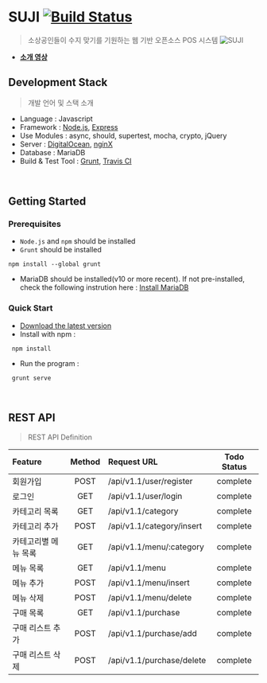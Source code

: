 

# SUJI [![Build Status](https://travis-ci.org/naver-d2-suji/suji.svg)](https://travis-ci.org/naver-d2-suji/suji)
> 소상공인들이 수지 맞기를 기원하는 웹 기반 오픈소스 POS 시스템
![SUJI](https://cloud.githubusercontent.com/assets/7614353/12139794/1329ce44-b4a6-11e5-90a2-dd51d039e01d.png)
- [**소개 영상**](https://youtu.be/0mEFdHfyu00)
&nbsp;

## Development Stack
> 개발 언어 및 스택 소개

- Language : Javascript
- Framework : [Node.js](https://nodejs.org/), [Express](http://expressjs.com/)
- Use Modules : async, should, supertest, mocha, crypto, jQuery
- Server : [DigitalOcean](https://www.digitalocean.com/), [nginX](http://nginx.org/)
- Database : MariaDB
- Build & Test Tool : [Grunt](http://gruntjs.com/), [Travis CI](https://travis-ci.com/)


&nbsp;
## Getting Started
### Prerequisites
- `Node.js` and `npm` should be installed
- `Grunt` should be installed
```shell
npm install --global grunt
```
- MariaDB should be installed(v10 or more recent). If not pre-installed, check the following instrution here : [Install MariaDB](https://www.vultr.com/docs/install-mariadb-on-ubuntu-14-04)

### Quick Start
- [Download the latest version](https://github.com/naver-d2-suji/suji/archive/develop.zip)
- Install with npm :
```shell
 npm install
```
- Run the program :
```shell
 grunt serve
```

&nbsp;
## REST API
> REST API Definition

| Feature |	Method	| Request URL | Todo Status |
| :------------ |	:-------:	| :-----------------| :--------: |
| 회원가입 |	POST	| /api/v1.1/user/register | complete |
| 로그인 |	GET	| /api/v1.1/user/login | complete |
| 카테고리 목록 |	GET	| /api/v1.1/category | complete |
| 카테고리 추가 |	POST	| /api/v1.1/category/insert | complete |
| 카테고리별 메뉴 목록 |	GET	| /api/v1.1/menu/:category | complete |
| 메뉴 목록 |	GET	| /api/v1.1/menu | complete |
| 메뉴 추가 |	POST	| /api/v1.1/menu/insert | complete |
| 메뉴 삭제 |	POST	| /api/v1.1/menu/delete | complete |
| 구매 목록 |	GET	| /api/v1.1/purchase | complete |
| 구매 리스트 추가 |	POST	| /api/v1.1/purchase/add | complete |
| 구매 리스트 삭제 |	POST	| /api/v1.1/purchase/delete | complete |